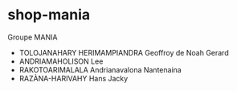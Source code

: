 # shop-mania
Groupe MANIA
  - TOLOJANAHARY HERIMAMPIANDRA Geoffroy de Noah Gerard
  - ANDRIAMAHOLISON Lee
  - RAKOTOARIMALALA Andrianavalona Nantenaina
  - RAZÀNA-HARIVAHY Hans Jacky

